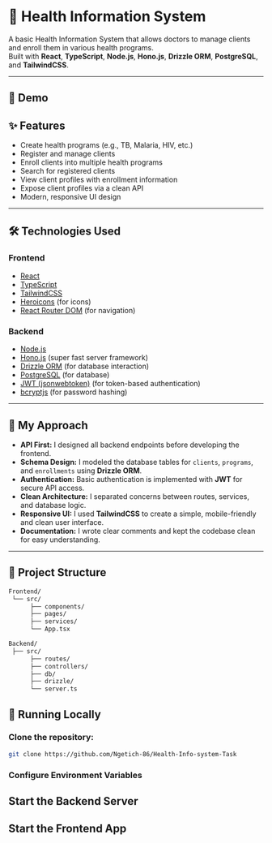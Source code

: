 # 🏥 Health Information System

A basic Health Information System that allows doctors to manage clients and enroll them in various health programs.  
Built with **React**, **TypeScript**, **Node.js**, **Hono.js**, **Drizzle ORM**, **PostgreSQL**, and **TailwindCSS**.

---
## 📸 Demo


## ✨ Features

- Create health programs (e.g., TB, Malaria, HIV, etc.)
- Register and manage clients
- Enroll clients into multiple health programs
- Search for registered clients
- View client profiles with enrollment information
- Expose client profiles via a clean API
- Modern, responsive UI design

---

## 🛠️ Technologies Used

### Frontend
- [React](https://react.dev/)
- [TypeScript](https://www.typescriptlang.org/)
- [TailwindCSS](https://tailwindcss.com/)
- [Heroicons](https://heroicons.com/) (for icons)
- [React Router DOM](https://reactrouter.com/) (for navigation)

### Backend
- [Node.js](https://nodejs.org/)
- [Hono.js](https://hono.dev/) (super fast server framework)
- [Drizzle ORM](https://orm.drizzle.team/) (for database interaction)
- [PostgreSQL](https://www.postgresql.org/) (for database)
- [JWT (jsonwebtoken)](https://github.com/auth0/node-jsonwebtoken) (for token-based authentication)
- [bcryptjs](https://github.com/dcodeIO/bcrypt.js/) (for password hashing)

---

## 🧠 My Approach

- **API First:** I designed all backend endpoints before developing the frontend.
- **Schema Design:** I modeled the database tables for `clients`, `programs`, and `enrollments` using **Drizzle ORM**.
- **Authentication:** Basic authentication is implemented with **JWT** for secure API access.
- **Clean Architecture:** I separated concerns between routes, services, and database logic.
- **Responsive UI:** I used **TailwindCSS** to create a simple, mobile-friendly and clean user interface.
- **Documentation:** I wrote clear comments and kept the codebase clean for easy understanding.

---

## 📂 Project Structure

```bash
Frontend/
 └── src/
      ├── components/
      ├── pages/
      ├── services/
      └── App.tsx

Backend/
 ├── src/
      ├── routes/
      ├── controllers/
      ├── db/
      ├── drizzle/
      └── server.ts
```
## 🚀 Running Locally

### Clone the repository:

```bash
git clone https://github.com/Ngetich-86/Health-Info-system-Task
```

### Configure Environment Variables

## Start the Backend Server

## Start the Frontend App



